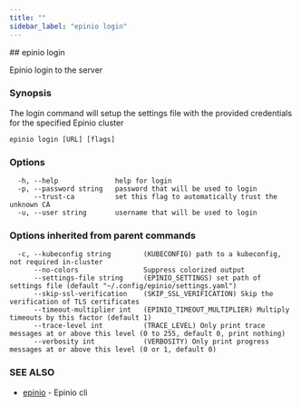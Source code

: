 ```yaml
---
title: ""
sidebar_label: "epinio login"
---
```


<head>
  <link rel="canonical" href="https://docs.epinio.io/references/commands/cli/epinio_login"/>
</head>
## epinio login

Epinio login to the server

### Synopsis

The login command will setup the settings file with the provided credentials for the specified Epinio cluster

```
epinio login [URL] [flags]
```

### Options

```
  -h, --help              help for login
  -p, --password string   password that will be used to login
      --trust-ca          set this flag to automatically trust the unknown CA
  -u, --user string       username that will be used to login
```

### Options inherited from parent commands

```
  -c, --kubeconfig string        (KUBECONFIG) path to a kubeconfig, not required in-cluster
      --no-colors                Suppress colorized output
      --settings-file string     (EPINIO_SETTINGS) set path of settings file (default "~/.config/epinio/settings.yaml")
      --skip-ssl-verification    (SKIP_SSL_VERIFICATION) Skip the verification of TLS certificates
      --timeout-multiplier int   (EPINIO_TIMEOUT_MULTIPLIER) Multiply timeouts by this factor (default 1)
      --trace-level int          (TRACE_LEVEL) Only print trace messages at or above this level (0 to 255, default 0, print nothing)
      --verbosity int            (VERBOSITY) Only print progress messages at or above this level (0 or 1, default 0)
```

### SEE ALSO

* [epinio](./epinio.md)	 - Epinio cli

